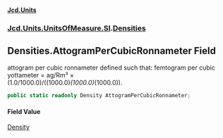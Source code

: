 #### [Jcd.Units](index.md 'index')
### [Jcd.Units.UnitsOfMeasure.SI](Jcd.Units.UnitsOfMeasure.SI.md 'Jcd.Units.UnitsOfMeasure.SI').[Densities](Densities.md 'Jcd.Units.UnitsOfMeasure.SI.Densities')

## Densities.AttogramPerCubicRonnameter Field

attogram per cubic ronnameter defined such that: femtogram per cubic yottameter = ag/Rm³ ×  
(1.0/1000.0)/((1000.0)*(1000.0)*(1000.0)).

```csharp
public static readonly Density AttogramPerCubicRonnameter;
```

#### Field Value
[Density](Density.md 'Jcd.Units.UnitTypes.Density')
